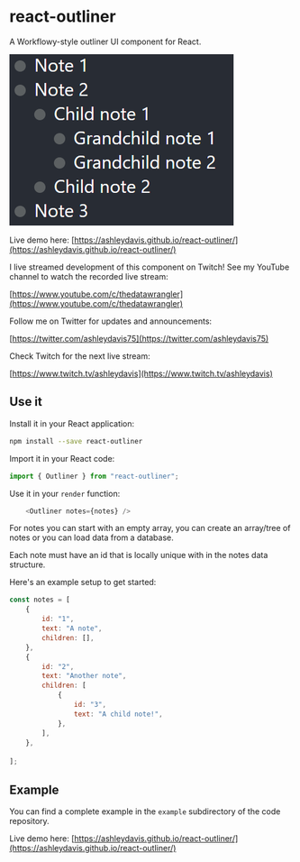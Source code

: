 # react-outliner

A Workflowy-style outliner UI component for React.

![Screenshot](docs/screenshot.png)

Live demo here: [https://ashleydavis.github.io/react-outliner/](https://ashleydavis.github.io/react-outliner/)

I live streamed development of this component on Twitch! See my YouTube channel to watch the recorded live stream:

[https://www.youtube.com/c/thedatawrangler](https://www.youtube.com/c/thedatawrangler)

Follow me on Twitter for updates and announcements:

[https://twitter.com/ashleydavis75](https://twitter.com/ashleydavis75)

Check Twitch for the next live stream:

[https://www.twitch.tv/ashleydavis](https://www.twitch.tv/ashleydavis)

##

## Use it

Install it in your React application:

```bash
npm install --save react-outliner
```

Import it in your React code:

```javascript
import { Outliner } from "react-outliner";
```

Use it in your `render` function:

```javascript
    <Outliner notes={notes} />
```

For notes you can start with an empty array, you can create an array/tree of notes or you can load data from a database.

Each note must have an id that is locally unique with in the notes data structure.

Here's an example setup to get started:

```javascript
const notes = [
    {
        id: "1",
        text: "A note",
        children: [],
    },
    {
        id: "2",
        text: "Another note",
        children: [
            {
                id: "3",
                text: "A child note!",
            },
        ],
    },

];
```

## Example

You can find a complete example in the `example` subdirectory of the code repository.

Live demo here: [https://ashleydavis.github.io/react-outliner/](https://ashleydavis.github.io/react-outliner/)


